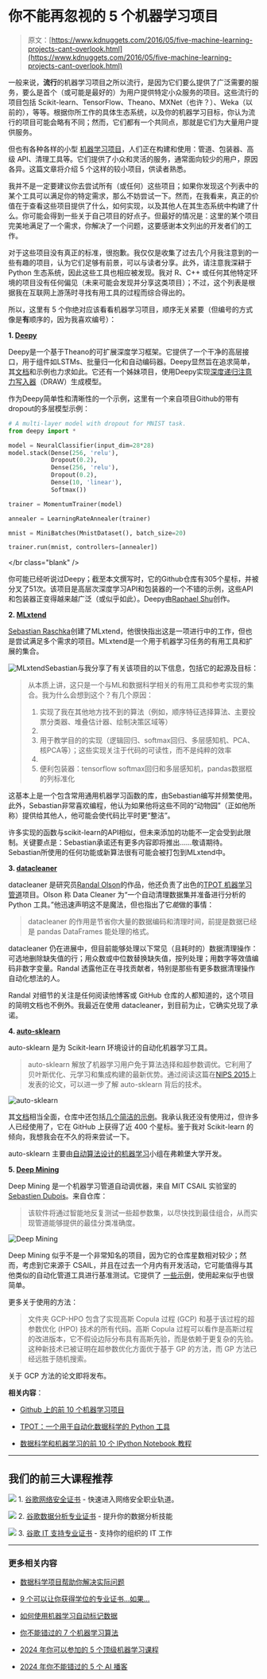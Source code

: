 # 你不能再忽视的 5 个机器学习项目

> 原文：[https://www.kdnuggets.com/2016/05/five-machine-learning-projects-cant-overlook.html](https://www.kdnuggets.com/2016/05/five-machine-learning-projects-cant-overlook.html)

一般来说，**流行**的机器学习项目之所以流行，是因为它们要么提供了广泛需要的服务，要么是首个（或可能是最好的）为用户提供特定小众服务的项目。这些流行的项目包括 Scikit-learn、TensorFlow、Theano、MXNet（也许？）、Weka（以前的），等等。根据你所工作的具体生态系统，以及你的机器学习目标，你认为流行的项目可能会略有不同；然而，它们都有一个共同点，那就是它们为大量用户提供服务。

但也有各种各样的小型 [机器学习项目](https://www.kdnuggets.com/2020/03/20-machine-learning-datasets-project-ideas.html)，人们正在构建和使用：管道、包装器、高级 API、清理工具等。它们提供了小众和灵活的服务，通常面向较少的用户，原因各异。这篇文章将介绍 5 个这样的较小项目，供读者熟悉。

我并不是一定要建议你去尝试所有（或任何）这些项目；如果你发现这个列表中的某个工具可以满足你的特定需求，那么不妨尝试一下。然而，在我看来，真正的价值在于查看这些项目提供了什么，如何实现，以及其他人在其生态系统中构建了什么。你可能会得到一些关于自己项目的好点子。但最好的情况是：这里的某个项目完美地满足了一个需求，你解决了一个问题，这要感谢本文列出的开发者们的工作。

对于这些项目没有真正的标准，很抱歉。我仅仅是收集了过去几个月我注意到的一些有趣的项目，认为它们足够有前景，可以与读者分享。此外，请注意我深耕于 Python 生态系统，因此这些工具也相应被发现。我对 R、C++ 或任何其他特定环境的项目没有任何偏见（未来可能会发现并分享这类项目）；不过，这个列表是根据我在互联网上游荡时寻找有用工具的过程而综合得出的。

所以，这里有 5 个你绝对应该看看机器学习项目，顺序无关紧要（但编号的方式像是**有**顺序的，因为我喜欢编号）：

**1\. [Deepy](https://github.com/zomux/deepy)**

Deepy是一个基于Theano的可扩展深度学习框架。它提供了一个干净的高层接口，用于组件如LSTMs、批量归一化和自动编码器。Deepy显然旨在追求简单，其[文档](http://deepy.readthedocs.io/en/latest/)和示例也力求如此。它还有一个姊妹项目，使用Deepy实现[深度递归注意力写入器](http://arxiv.org/pdf/1502.04623.pdf)（DRAW）生成模型。

作为Deepy简单性和清晰性的一个示例，这里有一个来自项目Github的带有dropout的多层模型示例：

```py
# A multi-layer model with dropout for MNIST task.
from deepy import *

model = NeuralClassifier(input_dim=28*28)
model.stack(Dense(256, 'relu'),
            Dropout(0.2),
            Dense(256, 'relu'),
            Dropout(0.2),
            Dense(10, 'linear'),
            Softmax())

trainer = MomentumTrainer(model)

annealer = LearningRateAnnealer(trainer)

mnist = MiniBatches(MnistDataset(), batch_size=20)

trainer.run(mnist, controllers=[annealer])

```

</br class="blank" />

你可能已经听说过Deepy；截至本文撰写时，它的Github仓库有305个星标，并被分叉了51次。该项目是高层次深度学习API和包装器的一个不错的示例，这些API和包装器正变得越来越广泛（或似乎如此）。Deepy由[Raphael Shu](http://raphael.uaca.com/)创作。

**2\. [MLxtend](https://github.com/rasbt/mlxtend)**

[Sebastian Raschka](https://twitter.com/rasbt)创建了MLxtend，他很快指出这是一项进行中的工作，但也是尝试满足多个需求的项目。MLxtend是一个用于机器学习任务的有用工具和扩展的集合。

![MLxtend](../Images/a1803f039bb3a49863e5f0c86669d426.png)Sebastian与我分享了有关该项目的以下信息，包括它的起源及目标：

> 从本质上讲，这只是一个与ML和数据科学相关的有用工具和参考实现的集合。我为什么会想到这个？有几个原因：
> 
> 1.  实现了我在其他地方找不到的算法（例如，顺序特征选择算法、主要投票分类器、堆叠估计器、绘制决策区域等）
> 1.  
> 1.  用于教学目的的实现（逻辑回归、softmax回归、多层感知机、PCA、核PCA等）；这些实现关注于代码的可读性，而不是纯粹的效率
> 1.  
> 1.  便利包装器：tensorflow softmax回归和多层感知机，pandas数据框的列标准化

这基本上是一个包含常用通用机器学习函数的库，由Sebastian编写并频繁使用。此外，Sebastian非常喜欢编程，他认为如果他将这些不同的“动物园”（正如他所称）提供给其他人，他可能会使代码比平时更“整洁”。

许多实现的函数与scikit-learn的API相似，但未来添加的功能不一定会受到此限制。关键要点是：Sebastian承诺还有更多内容即将推出……敬请期待。Sebastian所使用的任何功能或新算法很有可能会被打包到MLxtend中。

**3\. [datacleaner](https://github.com/rhiever/datacleaner)**

datacleaner 是研究员[Randal Olson](http://www.randalolson.com/blog/)的作品，他还负责了出色的[TPOT 机器学习管道](/2016/05/tpot-python-automating-data-science.html)项目。Olson 称 Data Cleaner 为“一个自动清理数据集并准备进行分析的 Python 工具。”他迅速声明这不是魔法，但也指出了它*能*做的事情：

> datacleaner 的作用是节省你大量的数据编码和清理时间，前提是数据已经是 pandas DataFrames 能处理的格式。

datacleaner 仍在进展中，但目前能够处理以下常见（且耗时的）数据清理操作：可选地删除缺失值的行；用众数或中位数替换缺失值，按列处理；用数字等效值编码非数字变量。Randal 透露他正在寻找贡献者，特别是那些有更多数据清理操作自动化想法的人。

Randal 对细节的关注是任何阅读他博客或 GitHub 仓库的人都知道的，这个项目的简明文档也不例外。我最近在使用 datacleaner，到目前为止，它确实兑现了承诺。

**4\. [auto-sklearn](https://github.com/automl/auto-sklearn)**

auto-sklearn 是为 Scikit-learn 环境设计的自动化机器学习工具。

> auto-sklearn 解放了机器学习用户免于算法选择和超参数调优。它利用了贝叶斯优化、元学习和集成构建的最新优势。通过阅读这篇在[NIPS 2015](http://papers.nips.cc/paper/5872-efficient-and-robust-automated-machine-learning.pdf)上发表的论文，可以进一步了解 auto-sklearn 背后的技术。

![auto-sklearn](../Images/4aafb75cd73f71f8b37f7d7bc31f4e70.png)

其[文档](http://automl.github.io/auto-sklearn/stable/)相当全面，仓库中还包括[几个简洁的示例](https://github.com/automl/auto-sklearn/tree/master/example)。我承认我还没有使用过，但许多人已经使用了，它在 GitHub 上获得了近 400 个星标。鉴于我对 Scikit-learn 的倾向，我想我会在不久的将来尝试一下。

auto-sklearn 主要由[自动算法设计的机器学习](http://aad.informatik.uni-freiburg.de/)小组在弗赖堡大学开发。

**5\. [Deep Mining](https://github.com/HDI-Project/DeepMining)**

Deep Mining 是一个机器学习管道自动调优器，来自 MIT CSAIL 实验室的[Sebastien Dubois](http://sds-dubois.github.io/)。来自仓库：

> 该软件将通过智能地反复测试一些超参数集，以尽快找到最佳组合，从而实现管道能够提供的最佳分类准确度。

![Deep Mining](../Images/320d6937c084938979886b791a91e8dd.png)

Deep Mining 似乎不是一个非常知名的项目，因为它的仓库星数相对较少；然而，考虑到它来源于 CSAIL，并且在过去一个月内有开发活动，它可能值得与其他类似的自动化管道工具进行基准测试。它提供了 [一些示例](https://github.com/HDI-Project/DeepMining/tree/master/gcp_hpo/examples)，使用起来似乎也很简单。

更多关于使用的方法：

> 文件夹 GCP-HPO 包含了实现高斯 Copula 过程 (GCP) 和基于该过程的超参数优化 (HPO) 技术的所有代码。高斯 Copula 过程可以看作是高斯过程的改进版本，它不假设边际分布具有高斯先验，而是依赖于更复杂的先验。这种新技术已被证明在超参数优化方面优于基于 GP 的方法，而 GP 方法已经远胜于随机搜索。

关于 GCP 方法的论文即将发布。

**相关内容**：

+   [Github 上的前 10 个机器学习项目](/2015/12/top-10-machine-learning-github.html)

+   [TPOT：一个用于自动化数据科学的 Python 工具](/2016/05/tpot-python-automating-data-science.html)

+   [数据科学和机器学习的前 10 个 IPython Notebook 教程](/2016/04/top-10-ipython-nb-tutorials.html)

* * *

## 我们的前三大课程推荐

![](../Images/0244c01ba9267c002ef39d4907e0b8fb.png) 1\. [谷歌网络安全证书](https://www.kdnuggets.com/google-cybersecurity) - 快速进入网络安全职业轨道。

![](../Images/e225c49c3c91745821c8c0368bf04711.png) 2\. [谷歌数据分析专业证书](https://www.kdnuggets.com/google-data-analytics) - 提升你的数据分析技能

![](../Images/0244c01ba9267c002ef39d4907e0b8fb.png) 3\. [谷歌 IT 支持专业证书](https://www.kdnuggets.com/google-itsupport) - 支持你的组织的 IT 工作

* * *

### 更多相关内容

+   [数据科学项目帮助你解决实际问题](https://www.kdnuggets.com/2022/11/data-science-projects-help-solve-real-world-problems.html)

+   [9 个可以让你获得学位的专业证书...如果…](https://www.kdnuggets.com/9-professional-certificates-that-can-take-you-onto-a-degree-if-you-really-want-to)

+   [如何使用机器学习自动标记数据](https://www.kdnuggets.com/2022/02/machine-learning-automatically-label-data.html)

+   [你不能错过的 7 个机器学习算法](https://www.kdnuggets.com/7-machine-learning-algorithms-you-cant-miss)

+   [2024 年你可以参加的 5 个顶级机器学习课程](https://www.kdnuggets.com/5-top-machine-learning-courses-you-can-take-in-2024)

+   [2024 年你不能错过的 5 个 AI 播客](https://www.kdnuggets.com/top-5-ai-podcasts-you-cant-miss-in-2024)
